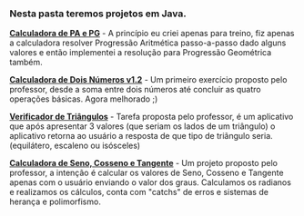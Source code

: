 ### Nesta pasta teremos projetos em Java.

**[Calculadora de PA e PG](https://github.com/Cartulo/Exercicios/blob/main/Java%20Basico/PA)** - A princípio eu criei apenas para treino, fiz apenas a calculadora resolver Progressão Aritmética passo-a-passo dado alguns valores e então implementei a resolução para Progressão Geométrica também.

**[Calculadora de Dois Números v1.2](https://github.com/Cartulo/Exercicios/blob/main/Java%20Basico/SomaTeste)** - Um primeiro exercício proposto pelo professor, desde a soma entre dois números até concluir as quatro operações básicas. Agora melhorado ;)

**[Verificador de Triângulos](https://github.com/Cartulo/Exercicios/blob/main/Java%20Basico/Triangulos)** - Tarefa proposta pelo professor, é um aplicativo que após apresentar 3 valores (que seriam os lados de um triângulo) o aplicativo retorna ao usuário a resposta de que tipo de triãngulo seria. (equilátero, escaleno ou isósceles)

**[Calculadora de Seno, Cosseno e Tangente](https://github.com/Cartulo/Exercicios/blob/main/Java%20Basico/SenoCosTang)** - Um projeto proposto pelo professor, a intenção é calcular os valores de Seno, Cosseno e Tangente apenas com o usuário enviando o valor dos graus. Calculamos os radianos e realizamos os cálculos, conta com "catchs" de erros e sistemas de herança e polimorfismo.
